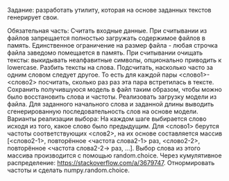 Задание: разработать утилиту, которая на основе заданных текстов генерирует свои.

Обязательная часть:
Считать входные данные. При считывании из файлов запрещается полностью загружать содержимое файлов в память. Единственное ограничение на размер файла - любая строчка файла заведомо помещается в память.
При считывании очищать тексты: выкидывать неалфавитные символы, опционально приводить к lowercase.
Разбить тексты на слова.
Подсчитать, насколько часто за одним словом следует другое. То есть для каждой пары <слово1>-<слово2> посчитать, сколько раз раз эта пара встретилась в тексте.
Сохранить получившуюся модель в файл таким образом, чтобы можно было восстановить слова и частоты.
Реализовать загрузку модели из файла.
Для заданного начального слова и заданной длины выводить сгенерированную последовательность слов на основе модели. Варианты реализации выбора:
На каждом шаге выбирается слово исходя из того, какое слово было предыдущим. Для <слово1> берутся частоты соответствующих <слов2>, на их основе составляется массив [<слово2-1>, повторённое <частота слова2-1> раз, <слово2-2>, повторённое <частота слова2-2-> раз, ...]. Выбор слова из этого массива производится с помощью random.choice.
Через кумулятивное распределение: https://stackoverflow.com/a/3679747.
Отнормировать частоты и сделать numpy.random.choice.
